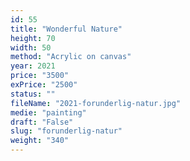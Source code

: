 ```yaml
---
id: 55
title: "Wonderful Nature"
height: 70
width: 50
method: "Acrylic on canvas"
year: 2021
price: "3500"
exPrice: "2500"
status: ""
fileName: "2021-forunderlig-natur.jpg"
medie: "painting"
draft: "False"
slug: "forunderlig-natur"
weight: "340"
---
```

